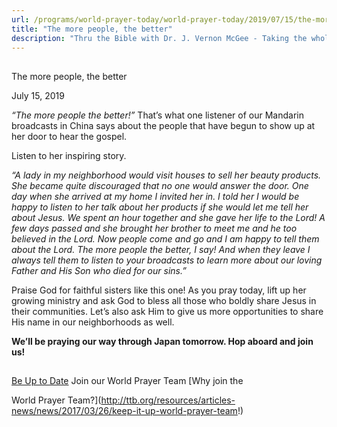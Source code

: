 ```yaml
---
url: /programs/world-prayer-today/world-prayer-today/2019/07/15/the-more-people-the-better
title: "The more people, the better"
description: "Thru the Bible with Dr. J. Vernon McGee - Taking the whole Word to the whole world"
---
```







## 
 The more people, the better


July 15, 2019




*“The more people the better!”* That’s what one listener of our Mandarin broadcasts in China says about the people that have begun to show up at her door to hear the gospel. 


Listen to her inspiring story.


*“A lady in my neighborhood would visit houses to sell her beauty products. She became quite discouraged that no one would answer the door. One day when she arrived at my home I invited her in. I told her I would be happy to listen to her talk about her products if she would let me tell her about Jesus. We spent an hour together and she gave her life to the Lord! A few days passed and she brought her brother to meet me and he too believed in the Lord. Now people come and go and I am happy to tell them about the Lord. The more people the better,* *I say! And when they leave I always tell them to listen to your broadcasts to learn more about our loving Father and His Son who died for our sins.”*


Praise God for faithful sisters like this one! As you pray today, lift up her growing ministry and ask God to bless all those who boldly share Jesus in their communities. Let’s also ask Him to give us more opportunities to share His name in our neighborhoods as well.


**We’ll be praying our way through Japan tomorrow. Hop aboard and join us!**







## 




[Be Up to Date](http://feeds.feedburner.com/WorldPrayerToday "World Prayer Today RSS Feed")
Join our World Prayer Team
[Why join the  

World Prayer Team?](http://ttb.org/resources/articles-news/news/2017/03/26/keep-it-up-world-prayer-team!)




